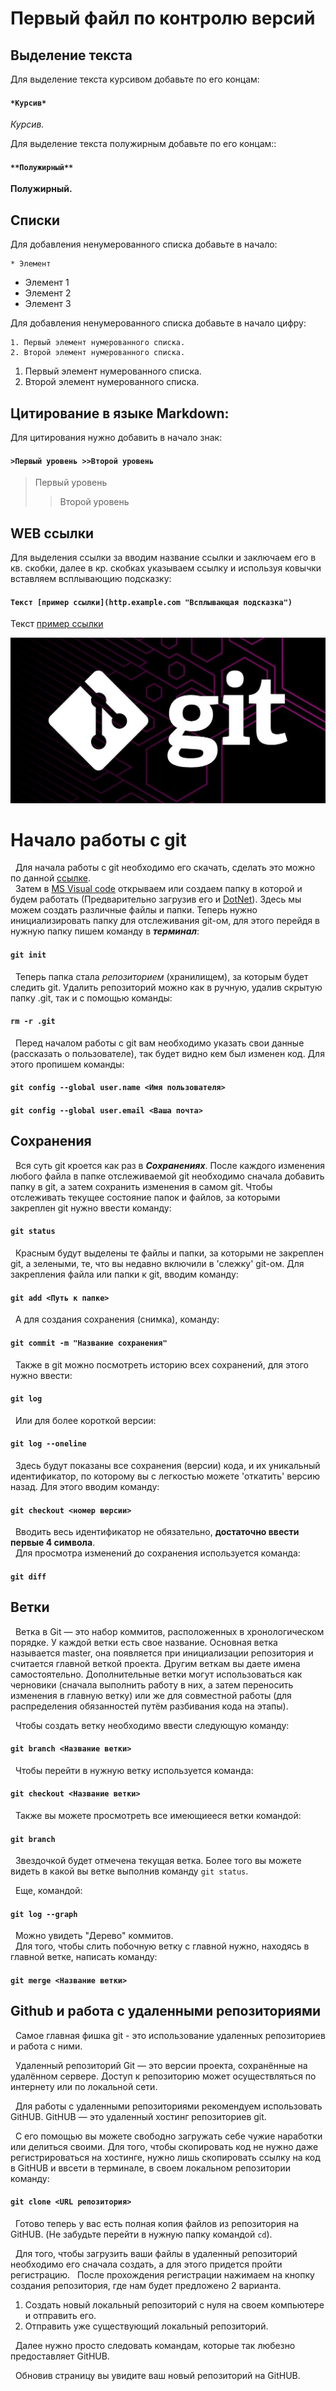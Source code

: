 # Первый файл по контролю версий
## Выделение текста

Для выделение текста курсивом добавьте по его концам: 

#### ``` *Курсив* ```</p>

 *Курсив.*

Для выделение текста полужирным добавьте по его концам:: 
#### ``` **Полужирный** ``` </p>
 **Полужирный.**

## Списки
Для добавления ненумерованного списка добавьте в начало: 
```
* Элемент
```
* Элемент 1
* Элемент 2
* Элемент 3

Для добавления ненумерованного списка добавьте в начало цифру: 
```
1. Первый элемент нумерованного списка.
2. Второй элемент нумерованного списка.
```
1. Первый элемент нумерованного списка.
2. Второй элемент нумерованного списка.

## Цитирование в языке Markdown:
Для цитирования нужно добавить в начало знак:
#### ``` >Первый уровень >>Второй уровень ``` </p>

>Первый уровень
>>Второй уровень

## WEB ссылки
Для выделения ссылки за вводим название ссылки и заключаем его в кв. скобки, далее в кр. скобках указываем ссылку и  используя ковычки вставляем всплывающию подсказку:

#### ``` Текст [пример ссылки](http.example.com "Всплывающая подсказка") ```</p>

Текст [пример ссылки](http.example.com "Всплывающая подсказка")


![Изображение](git.jpg "Гит ты маму маф")

# Начало работы с git

&nbsp;  Для начала работы с git необходимо его скачать, сделать это можно по данной [ссылке](<https://git-scm.com/downloads> "Последняя версия git. Официальный сайт"). <br>
&nbsp;  Затем в [MS Visual code](<https://code.visualstudio.com/> "Сайт для загрузки") открываем или создаем папку в которой и будем работать (Предварительно загрузив его и [DotNet](<https://dotnet.microsoft.com/en-us/download> "Сайт для загрузки")). Здесь мы можем создать различные файлы и папки. Теперь нужно инициализировать папку для отслеживания git-ом, для этого перейдя в нужную папку пишем команду в ***терминал***: <br> 
#### ``` git init ``` </p>
&nbsp; Теперь папка стала _репозиторием_ (хранилищем), за которым будет следить git.
Удалить репозиторий можно как в ручную, удалив скрытую папку .git, так и с помощью команды:
#### ``` rm -r .git ``` </p>
&nbsp;  Перед началом работы с git вам необходимо указать свои данные (рассказать о пользователе), так будет видно кем был изменен код. Для этого пропишем команды:
#### ``` git config --global user.name <Имя пользователя> ``` </p>
#### ``` git config --global user.email <Ваша почта> ``` </p>

## Сохранения

&nbsp;  Вся суть git кроется как раз в ***Сохранениях***. После каждого изменения любого файла в папке отслеживаемой git необходимо сначала добавить папку в git, а затем сохранить изменения в самом git. Чтобы отслеживать текущее состояние папок и файлов, за которыми закреплен git нужно ввести команду:
#### ``` git status ``` </p>
&nbsp;  Красным будут выделены те файлы и папки, за которыми не закреплен git, а зелеными, те, что вы недавно включили в 'слежку' git-ом.
Для закрепления файла или папки к git, вводим команду:
#### ``` git add <Путь к папке> ``` </p>
&nbsp;  А для создания сохранения (снимка), команду:
#### ``` git commit -m "Название сохранения" ``` </p>
&nbsp;  Также в git можно посмотреть историю всех сохранений, для этого нужно ввести:
#### ``` git log ``` </p>
&nbsp;  Или для более короткой версии:
#### ``` git log --oneline ``` </p>
&nbsp;  Здесь будут показаны все сохранения (версии) кода, и их уникальный идентификатор, по которому вы с легкостью можете 'откатить' версию назад. Для этого вводим команду:
#### ``` git checkout <номер версии>  ``` </p>
&nbsp;  Вводить весь идентификатор не обязательно, **достаточно ввести первые 4 символа**. <br>
&nbsp;  Для просмотра изменений до сохранения используется команда:
#### ``` git diff ``` </p>

## Ветки

&nbsp; Ветка в Git — это набор коммитов, расположенных в хронологическом порядке. У каждой ветки есть свое название. Основная ветка называется master, она появляется при инициализации репозитория и считается главной веткой проекта. 
Другим веткам вы даете имена самостоятельно. Дополнительные ветки могут использоваться как черновики (сначала выполнить работу в них, а затем переносить изменения в главную ветку) или же для совместной работы (для распределения обязанностей путём разбивания кода на этапы). <br>

&nbsp; Чтобы создать ветку необходимо ввести следующую команду:
#### ``` git branch <Название ветки> ``` </p>

&nbsp; Чтобы перейти в нужную ветку используется команда:
#### ``` git checkout <Название ветки> ``` </p>
&nbsp; Также вы можете просмотреть все имеющиееся ветки командой:
#### ``` git branch ``` </p>
&nbsp; Звездочкой будет отмечена текущая ветка. Более того вы можете видеть в какой вы ветке выполнив команду ```git status```. <br>

&nbsp; Еще, командой:
#### ``` git log --graph ``` </p>
&nbsp; Можно увидеть "Дерево" коммитов. <br>
&nbsp; Для того, чтобы слить побочную ветку с главной нужно, находясь в главной ветке, написать команду:
#### ``` git merge <Название ветки> ``` </p>


## Github и работа с удаленными репозиториями

&nbsp; Самое главная фишка git - это использование удаленных репозиториев и работа с ними. 

&nbsp; Удаленный репозиторий Git — это версии проекта, сохранённые на удалённом сервере. Доступ к репозиторию может осуществляться по интернету или по локальной сети.

&nbsp; Для работы с удаленными репозиториями рекомендуем использовать GitHUB. GitHUB — это удаленный хостинг репозиториев git.

&nbsp; С его помощью вы можете свободно загружать себе чужие наработки или делиться своими. Для того, чтобы скопировать код не нужно даже регистрироваться на хостинге, нужно лишь скопировать ссылку на код в GitHUB и ввсети в терминале, в своем локальном репозитории команду:
#### ``` git clone <URL репозитория> ``` </p>
&nbsp; Готово теперь у вас есть полная копия файлов из репозитория на GitHUB. (Не забудьте перейти в нужную папку командой ```cd```).

&nbsp; Для того, чтобы загрузить ваши файлы в удаленный репозиторий необходимо его сначала создать, а для этого придется пройти регистрацию.
&nbsp; После прохождения регистрации нажимаем на кнопку создания репозитория, где нам будет предложено 2 варианта.
1. Создать новый локальный репозиторий с нуля на своем компьютере и отправить его.
2. Отправить уже существующий локальный репозиторий.

&nbsp; Далее нужно просто следовать командам, которые так любезно предоставляет GitHUB.

&nbsp; Обновив страницу вы увидите ваш новый репозиторий на GitHUB.

